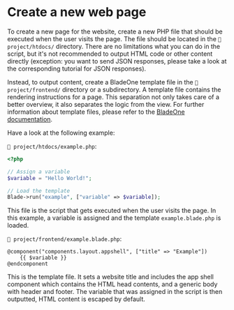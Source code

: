 # Create a new web page
To create a new page for the website, create a new PHP file that should be executed when the user visits the page. The file should be located in the `📁 project/htdocs/` directory. There are no limitations what you can do in the script, but it's not recommended to output HTML code or other content directly (exception: you want to send JSON responses, please take a look at the corresponding tutorial for JSON responses).

Instead, to output content, create a BladeOne template file in the `📁 project/frontend/` directory or a subdirectory. A template file contains the rendering instructions for a page. This separation not only takes care of a better overview, it also separates the logic from the view. For further information about template files, please refer to the [BladeOne documentation](https://github.com/EFTEC/BladeOne).

Have a look at the following example:

`📄 project/htdocs/example.php`:
```php
<?php

// Assign a variable
$variable = "Hello World!";

// Load the template
Blade->run("example", ["variable" => $variable]);
```
This file is the script that gets executed when the user visits the page. In this example, a variable is assigned and the template `example.blade.php` is loaded.

`📄 project/frontend/example.blade.php`:
```bladehtml
@component("components.layout.appshell", ["title" => "Example"])
    {{ $variable }}
@endcomponent
```
This is the template file. It sets a website title and includes the app shell component which contains the HTML head contents, and a generic body with header and footer. The variable that was assigned in the script is then outputted, HTML content is escaped by default.
